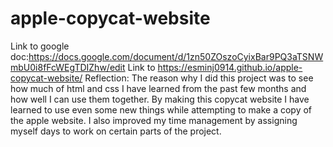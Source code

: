 # apple-copycat-website

Link to google doc:https://docs.google.com/document/d/1zn50ZOszoCyixBar9PQ3aTSNWmbU0i8fFcWEgTDIZhw/edit
Link to https://esminj0914.github.io/apple-copycat-website/
Reflection: The reason why I did this project was to see how much of html and css I have learned from the past few months and how well I can use them together. By making this copycat website I have learned to use even some new things while attempting to make a copy of the apple website. I also improved my time management by assigning myself days to work on certain parts of the project.

